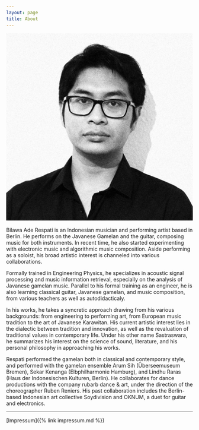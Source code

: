 ```yaml
---
layout: page
title: About
---
```


![Profile](/assets/images/profile-crop.JPG)

Bilawa Ade Respati is an Indonesian musician and performing artist based in Berlin. He performs on the Javanese Gamelan and the guitar, composing music for both instruments. In recent time, he also started experimenting with electronic music and algorithmic music composition. Aside performing as a soloist, his broad artistic interest is channeled into various collaborations.

Formally trained in Engineering Physics, he specializes in acoustic signal
processing and music information retrieval, especially on the analysis of Javanese gamelan music. Parallel to his formal training as an engineer, he is also learning classical guitar, Javanese gamelan, and music composition, from various teachers as well as autodidacticaly.

In his works, he takes a syncretic approach drawing from his various backgrounds: from engineering to performing art, from European music tradition to the art of Javanese Karawitan. His current artistic interest lies in the dialectic between tradition and innovation, as well as the revaluation of traditional values in contemporary life. Under his other name Sastraswara, he summarizes his interest on the science of sound, literature, and his personal philosophy in approaching his works.

Respati performed the gamelan both in classical and contemporary style, and performed with the gamelan ensemble Arum Sih (Überseemuseum Bremen), Sekar Kenanga (Elbphilharmonie Hamburg), and Lindhu Raras (Haus der Indonesischen Kulturen, Berlin). He collaborates for dance productions with the company
rubarb dance & art, under the direction of the choreographer Ruben Reniers. His past collaboration includes the Berlin-based Indonesian art collective Soydivision and OKNUM, a duet for guitar and electronics.

***

[Impressum]({% link impressum.md %})
